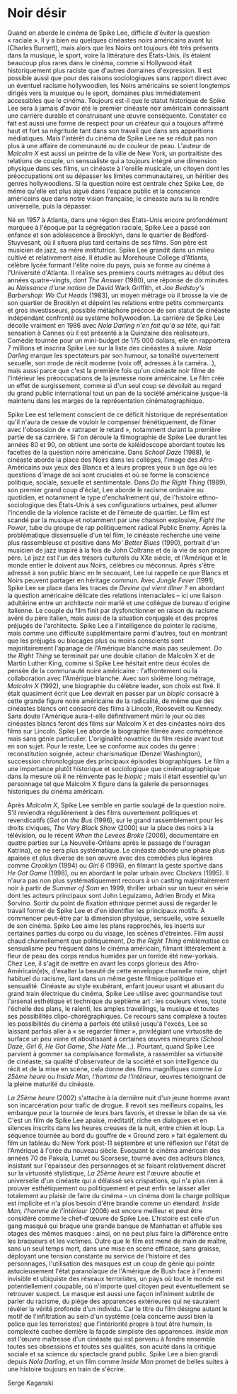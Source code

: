 # Noir désir

Quand on aborde le cinéma de Spike Lee, difficile d'éviter la question «&nbsp;raciale&nbsp;». Il y a bien eu quelques cinéastes noirs américains avant lui (Charles Burnett), mais alors que les Noirs ont toujours été très présents dans la musique, le sport, voire la littérature des États-Unis, ils étaient beaucoup plus rares dans le cinéma, comme si Hollywood était historiquement plus raciste que d'autres domaines d'expression. Il est possible aussi que pour des raisons sociologiques sans rapport direct avec un éventuel racisme hollywoodien, les Noirs américains se soient longtemps dirigés vers la musique ou le sport, domaines plus immédiatement accessibles que le cinéma. Toujours est-il que le statut historique de Spike Lee sera à jamais d'avoir été le premier cinéaste noir américain connaissant une carrière durable et construisant une œuvre conséquente. Constater ce fait est aussi une forme de respect pour un créateur qui a toujours affirmé haut et fort sa négritude tant dans son travail que dans ses apparitions médiatiques. Mais l'intérêt du cinéma de Spike Lee ne se réduit pas non plus à une affaire de communauté ou de couleur de peau. L'auteur de *Malcolm X* est aussi un peintre de la ville de New York, un portraitiste des relations de couple, un sensualiste qui a toujours intégré une dimension physique dans ses films, un cinéaste à l'oreille musicale, un citoyen dont les préoccupations ont su dépasser les limites communautaires, un héritier des genres hollywoodiens. Si la question noire est centrale chez Spike Lee, de même qu'elle est plus aiguë dans l'espace public et la conscience américains que dans notre vision française, le cinéaste aura su la rendre universelle, puis la dépasser.

Né en 1957 à Atlanta, dans une région des États-Unis encore profondément marquée à l'époque par la ségrégation raciale, Spike Lee a passé son enfance et son adolescence à Brooklyn, dans le quartier de Bedford-Stuyvesant, où il situera plus tard certains de ses films. Son père est musicien de jazz, sa mère institutrice. Spike Lee grandit dans un milieu cultivé et relativement aisé. Il étudie au Morehouse College d'Atlanta, célèbre lycée formant l'élite noire du pays, puis se forme au cinéma à l'Université d'Atlanta. Il réalise ses premiers courts métrages au début des années quatre-vingts, dont *The Answer* (1980), une réponse de dix minutes au *Naissance d'une nation* de David Wark Griffith, et *Joe Bedstuy's Barbershop: We Cut Heads* (1983), un moyen métrage où il brosse la vie de son quartier de Brooklyn et dépeint les relations entre petits commerçants et gros investisseurs, possible métaphore précoce de son statut de cinéaste indépendant confronté au système hollywoodien. La carrière de Spike Lee décolle vraiment en 1986 avec *Nola Darling n'en fait qu'à sa tête*, qui fait sensation à Cannes où il est présenté à la Quinzaine des réalisateurs. Comédie tournée pour un mini-budget de 175&nbsp;000 dollars, elle en rapportera 7 millions et inscrira Spike Lee sur la liste des cinéastes à suivre. *Nola Darling* marque les spectateurs par son humour, sa tonalité ouvertement sexuelle, son mode de récit moderne (voix off, adresses à la caméra...), mais aussi parce que c'est la première fois qu'un cinéaste noir filme de l'intérieur les préoccupations de la jeunesse noire américaine. Le film crée un effet de surgissement, comme si d'un seul coup se dévoilait au regard du grand public international tout un pan de la société américaine jusque-là maintenu dans les marges de la représentation cinématographique.

Spike Lee est tellement conscient de ce déficit historique de représentation qu'il n'aura de cesse de vouloir le compenser frénétiquement, de filmer avec l'obsession de «&nbsp;rattraper le retard&nbsp;», notamment durant la première partie de sa carrière. Si l'on déroule la filmographie de Spike Lee durant les années 80 et 90, on obtient une sorte de kaléidoscope abordant toutes les facettes de la question noire américaine. Dans *School Daze* (1988), le cinéaste aborde la place des Noirs dans les collèges, l'image des Afro-Américains aux yeux des Blancs et à leurs propres yeux à un âge où les questions d'image de soi sont cruciales et où se forme la conscience politique, sociale, sexuelle et sentimentale. Dans *Do the Right Thing* (1989), son premier grand coup d'éclat, Lee aborde le racisme ordinaire au quotidien, et notamment le type d'enchaînement qui, de l'histoire ethno-sociologique des États-Unis à ses configurations urbaines, peut allumer l'incendie de la violence raciste et de l'émeute de quartier. Le film est scandé par la musique et notamment par une chanson explosive, *Fight the Power*, tube du groupe de rap politiquement radical Public Enemy. Après la problématique dissensuelle d'un tel film, le cinéaste recherche une veine plus rassembleuse et positive dans *Mo' Better Blues* (1990), portrait d'un musicien de jazz inspiré à la fois de John Coltrane et de la vie de son propre père. Le jazz est l'un des trésors culturels du XXe siècle, et l'Amérique et le monde entier le doivent aux Noirs, célèbres ou méconnus. Après s'être adressé à son public blanc en le secouant, Lee lui rappelle ce que Blancs et Noirs peuvent partager en héritage commun. Avec *Jungle Fever* (1991), Spike Lee se place dans les traces de *Devine qui vient dîner&nbsp;?* en abordant la question américaine délicate des relations interraciales –&nbsp;ici une liaison adultérine entre un architecte noir marié et une collègue de bureau d'origine italienne. Le couple du film finit par dysfonctionner en raison du racisme avéré du père italien, mais aussi de la situation conjugale et des propres préjugés de l'architecte. Spike Lee a l'intelligence de pointer le racisme, mais comme une difficulté supplémentaire parmi d'autres, tout en montrant que les préjugés ou blocages plus ou moins conscients sont majoritairement l'apanage de l'Amérique blanche mais pas seulement. *Do the Right Thing* se terminait par une double citation de Malcolm X et de Martin Luther King, comme si Spike Lee hésitait entre deux écoles de pensée de la communauté noire américaine&nbsp;: l'affrontement ou la collaboration avec l'Amérique blanche. Avec son sixième long métrage, *Malcolm X* (1992), une biographie du célèbre leader, son choix est fixé. Il était quasiment écrit que Lee devrait en passer par un *biopic* consacré à cette grande figure noire américaine de la radicalité, de même que des cinéastes blancs ont consacré des films à Lincoln, Roosevelt ou Kennedy. Sans doute l'Amérique aura-t-elle définitivement mûri le jour où des cinéastes blancs feront des films sur Malcolm X et des cinéastes noirs des films sur Lincoln. Spike Lee aborde la biographie filmée avec compétence mais sans génie particulier. L'originalité novatrice du film réside avant tout en son sujet. Pour le reste, Lee se conforme aux codes du genre&nbsp;: reconstitution soignée, acteur charismatique (Denzel Washington), succession chronologique des principaux épisodes biographiques. Le film a une importance plutôt historique et sociologique que cinématographique dans la mesure où il ne réinvente pas le *biopic*&nbsp;; mais il était essentiel qu'un personnage tel que Malcolm X figure dans la galerie de personnages historiques du cinéma américain.

Après *Malcolm X*, Spike Lee semble en partie soulagé de la question noire. S'il reviendra régulièrement à des films ouvertement politiques et revendicatifs (*Get on the Bus* (1996), sur le grand rassemblement pour les droits civiques, *The Very Black Show* (2000) sur la place des noirs à la télévision, ou le récent *When the Levees Broke* (2006), documentaire en quatre parties sur La Nouvelle-Orléans après le passage de l'ouragan Katrina), ce ne sera plus systématique. Le cinéaste aborde une phase plus apaisée et plus diverse de son œuvre avec des comédies plus légères comme *Crooklyn* (1994) ou *Girl 6* (1996), en filmant la geste sportive dans *He Got Game* (1998), ou en abordant le polar urbain avec *Clockers* (1995). Il n'aura pas non plus systématiquement recours à un casting majoritairement noir à partir de *Summer of Sam* en 1999, thriller urbain sur un tueur en série dont les acteurs principaux sont John Leguizamo, Adrien Brody et Mira Sorvino. Sortir du point de fixation ethnique permet aussi de regarder le travail formel de Spike Lee et d'en identifier les principaux motifs. À commencer peut-être par la dimension physique, sensuelle, voire sexuelle de son cinéma. Spike Lee aime les plans rapprochés, les inserts sur certaines parties du corps ou du visage, les scènes d'étreintes. Film aussi chaud charnellement que politiquement, *Do the Right Thing* emblématise ce sensualisme peu fréquent dans le cinéma américain, filmant littéralement à fleur de peau des corps rendus humides par un torride été new-yorkais. Chez Lee, il s'agit de mettre en avant les corps glorieux des Afro-Américain(e)s, d'exalter la beauté de cette enveloppe charnelle noire, objet habituel du racisme, liant dans un même geste filmique politique et sensualité. Cinéaste au style exubérant, enfant joueur usant et abusant du grand train électrique du cinéma, Spike Lee utilise avec gourmandise tout l'arsenal esthétique et technique du septième art&nbsp;: les couleurs vives, toute l'échelle des plans, le ralenti, les amples travellings, la musique et toutes ses possibilités clipo-chorégraphiques. Ce recours sans complexe à toutes les possibilités du cinéma a parfois été utilisé jusqu'à l'excès, Lee se laissant parfois aller à «&nbsp;se regarder filmer&nbsp;», privilégiant une virtuosité de surface un peu vaine et aboutissant à certaines œuvres mineures (*School Daze*, *Girl 6*, *He Got Game*, *She Hate Me*...). Pourtant, quand Spike Lee parvient à gommer sa complaisance formaliste, à rassembler sa virtuosité de cinéaste, sa qualité d'observateur de la société et son intelligence du récit et de la mise en scène, cela donne des films magnifiques comme *La 25ème heure* ou *Inside Man, l'homme de l'intérieur*, œuvres témoignant de la pleine maturité du cinéaste.

*La 25ème heure* (2002) s'attache à la dernière nuit d'un jeune homme avant son incarcération pour trafic de drogue. Il revoit ses meilleurs copains, les embarque pour la tournée de leurs bars favoris, et dresse le bilan de sa vie. C'est un film de Spike Lee apaisé, méditatif, riche en dialogues et en silences inscrits dans les heures creuses de la nuit, entre chien et loup. La séquence tournée au bord du gouffre de «&nbsp;Ground zero&nbsp;» fait également du film un tableau du New York post-11 septembre et une réflexion sur l'état de l'Amérique à l'orée du nouveau siècle. Évoquant le cinéma américain des années 70 de Pakula, Lumet ou Scorsese, tourné avec des acteurs blancs, insistant sur l'épaisseur des personnages et se faisant relativement discret sur la virtuosité stylistique, *La 25ème heure* est l'œuvre aboutie et universelle d'un cinéaste qui a délaissé ses crispations, qui n'a plus rien à prouver esthétiquement ou politiquement et peut enfin se laisser aller totalement au plaisir de faire du cinéma –&nbsp;un cinéma dont la charge politique est implicite et n'a plus besoin d'être brandie comme un étendard. *Inside Man, l'homme de l'intérieur* (2006) est encore meilleur et peut être considéré comme le chef-d'œuvre de Spike Lee. L'histoire est celle d'un gang masqué qui braque une grande banque de Manhattan et affuble ses otages des mêmes masques&nbsp;: ainsi, on ne peut plus faire la différence entre les braqueurs et les victimes. Outre que le film est mené de main de maître, sans un seul temps mort, dans une mise en scène efficace, sans graisse, déployant une tension constante au service de l'histoire et des personnages, l'utilisation des masques est un coup de génie qui pointe astucieusement l'état paranoïaque de l'Amérique de Bush face à l'ennemi invisible et ubiquiste des réseaux terroristes, un pays où tout le monde est potentiellement coupable, où n'importe quel citoyen peut éventuellement se retrouver suspect. Le masque est aussi une façon infiniment subtile de parler du racisme, du piège des apparences extérieures qui ne sauraient révéler la vérité profonde d'un individu. Car le titre du film désigne autant le motif de l'infiltration au sein d'un système (cela concerne aussi bien la police que les terroristes) que l'intériorité propre à tout être humain, la complexité cachée derrière la façade simpliste des apparences. *Inside man* est l'œuvre maîtresse d'un cinéaste qui est parvenu à fondre ensemble toutes ses obsessions et toutes ses qualités, son acuité dans la critique sociale et sa science du spectacle grand public. Spike Lee a bien grandi depuis *Nola Darling*, et un film comme *Inside Man* promet de belles suites à une histoire toujours en train de s'écrire.

Serge Kaganski